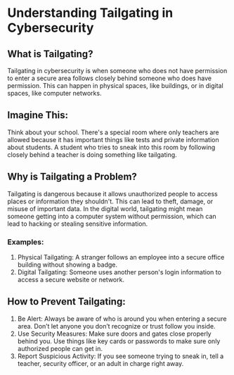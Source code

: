 # Understanding Tailgating in Cybersecurity

## What is Tailgating?

Tailgating in cybersecurity is when someone who does not have permission to enter a secure area follows closely behind someone who does have permission. This can happen in physical spaces, like buildings, or in digital spaces, like computer networks.

## Imagine This:

Think about your school. There's a special room where only teachers are allowed because it has important things like tests and private information about students. A student who tries to sneak into this room by following closely behind a teacher is doing something like tailgating.

## Why is Tailgating a Problem?

Tailgating is dangerous because it allows unauthorized people to access places or information they shouldn't. This can lead to theft, damage, or misuse of important data. In the digital world, tailgating might mean someone getting into a computer system without permission, which can lead to hacking or stealing sensitive information.

### Examples:

1. Physical Tailgating: A stranger follows an employee into a secure office building without showing a badge.
2. Digital Tailgating: Someone uses another person's login information to access a secure website or network.

## How to Prevent Tailgating:

1. Be Alert: Always be aware of who is around you when entering a secure area. Don’t let anyone you don’t recognize or trust follow you inside.
2. Use Security Measures: Make sure doors and gates close properly behind you. Use things like key cards or passwords to make sure only authorized people can get in.
3. Report Suspicious Activity: If you see someone trying to sneak in, tell a teacher, security officer, or an adult in charge right away.
